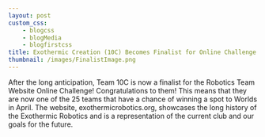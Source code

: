```yaml
--- 
layout: post
custom_css: 
    - blogcss
    - blogMedia
    - blogfirstcss
title: Exothermic Creation (10C) Becomes Finalist for Online Challenge
thumbnail: /images/FinalistImage.png
---
```


After the long anticipation, Team 10C is now a finalist for the Robotics Team Website Online Challenge! Congratulations to them! This means that they are now one of the 25 teams that have a chance of winning a spot to Worlds in April. The website, exothermicrobotics.org, showcases the long history of the Exothermic Robotics and is a representation of the current club and our goals for the future.